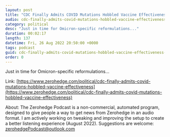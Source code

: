 ```yaml
---
layout: post
title: "CDC Finally Admits COVID Mutations Hobbled Vaccine Effectiveness"
audio: cdc-finally-admits-covid-mutations-hobbled-vaccine-effectiveness-0
category: political
desc: "Just in time for Omicron-specific reformulations..."
duration: 00:02:17
length: 137
datetime: Fri, 26 Aug 2022 20:50:00 +0000
tags: podcast
guid: cdc-finally-admits-covid-mutations-hobbled-vaccine-effectiveness-0
order: 0
---
```

Just in time for Omicron-specific reformulations...

Link: [https://www.zerohedge.com/political/cdc-finally-admits-covid-mutations-hobbled-vaccine-effectiveness](https://www.zerohedge.com/political/cdc-finally-admits-covid-mutations-hobbled-vaccine-effectiveness)

About: The Zerohedge Podcast is a non-commercial, automated program, designed to give people a way to get news from Zerohedge in an audio format.  I am actively working on tweaking and improving the setup to create a better listening experience (August 2022).  Suggestions are welcome: [zerohedgePodcast@outlook.com](mailto:zerohedgePodcast@outlook.com)